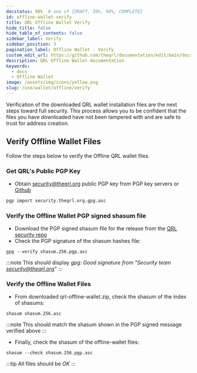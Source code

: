 ```yaml
---
docstatus: 90%  # one of {DRAFT, 30%, 90%, COMPLETE}
id: offline-wallet-verify
title: QRL Offline Wallet Verify
hide_title: false
hide_table_of_contents: false
sidebar_label: Verify
sidebar_position: 3
pagination_label: Offline Wallet - Verify
custom_edit_url: https://github.com/theqrl/documentation/edit/main/docs/Use/Wallet/Offline/verify-offline-wallet.md
description: QRL Offline Wallet documentation
keywords:
  - docs
  - Offline Wallet
image: /assets/img/icons/yellow.png
slug: /use/wallet/offline/verify
---
```


Verification of the downloaded QRL wallet installation files are the next steps toward full security. This process allows you to be confident that the files you have downloaded have not been tampered with and are safe to trust for address creation.


## Verify Offline Wallet Files

Follow the steps below to verify the Offline QRL wallet files.

### **Get QRL's Public PGP Key**

- Obtain security@theqrl.org public PGP key from PGP key servers or [Github](https://raw.githubusercontent.com/theQRL/security/master/security.theqrl.org.gpg.asc)

```bash
pgp import security.theqrl.org.gpg.asc
```

### **Verify the Offline Wallet PGP signed shasum file**

- Download the PGP signed shasum file for the release from the [QRL security repo](https://github.com/theQRL/security/tree/master/offline-wallet-generator)
- Check the PGP signature of the shasum hashes file:

```
gpg --verify shasum.256.pgp.asc
```

:::note This should display _gpg: Good signature from "Security team <security@theqrl.org>"_
:::

### **Verify the Offline Wallet Files**

- From downloaded qrl-offline-wallet.zip, check the shasum of the index of shasums:

```
shasum shasum.256.asc
```
:::note This should match the shasum shown in the PGP signed message verified above
:::

- Finally, check the shasum of the offline-wallet files:

```
shasum --check shasum.256.pgp.asc
```
:::tip All files should be _OK_
:::
